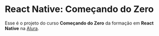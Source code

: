 # React Native: Começando do Zero

Esse é o projeto do curso **Começando do Zero** da formação em **React Native** na [Alura](https://www.alura.com.br/).